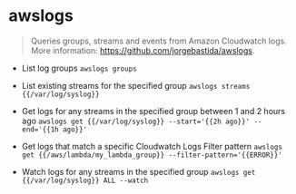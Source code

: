 # awslogs
> Queries groups, streams and events from Amazon Cloudwatch logs.
> More information: <https://github.com/jorgebastida/awslogs>.

- List log groups
`awslogs groups`

- List existing streams for the specified group
`awslogs streams {{/var/log/syslog}}`

- Get logs for any streams in the specified group between 1 and 2 hours ago
`awslogs get {{/var/log/syslog}} --start='{{2h ago}}' --end='{{1h ago}}'`

- Get logs that match a specific Cloudwatch Logs Filter pattern
`awslogs get {{/aws/lambda/my_lambda_group}} --filter-pattern='{{ERROR}}'`

- Watch logs for any streams in the specified group
`awslogs get {{/var/log/syslog}} ALL --watch`
